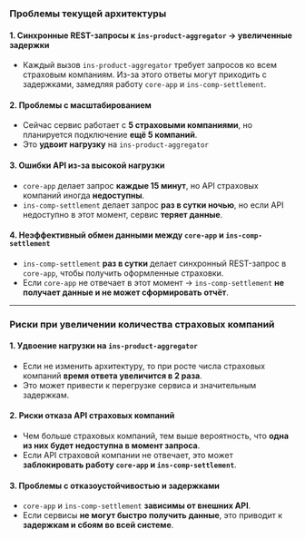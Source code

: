 ### **Проблемы текущей архитектуры**

#### **1. Синхронные REST-запросы к `ins-product-aggregator` → увеличенные задержки**
- Каждый вызов `ins-product-aggregator` требует запросов ко всем страховым компаниям. Из-за этого ответы могут приходить с задержками, замедляя работу `core-app` и `ins-comp-settlement`.

#### **2. Проблемы с масштабированием**
- Сейчас сервис работает с **5 страховыми компаниями**, но планируется подключение **ещё 5 компаний**.
- Это **удвоит нагрузку** на `ins-product-aggregator`

#### **3. Ошибки API из-за высокой нагрузки**
- `core-app` делает запрос **каждые 15 минут**, но API страховых компаний иногда **недоступны**.
- `ins-comp-settlement` делает запрос **раз в сутки ночью**, но если API недоступно в этот момент, сервис **теряет данные**.

#### **4. Неэффективный обмен данными между `core-app` и `ins-comp-settlement`**
- `ins-comp-settlement` **раз в сутки** делает синхронный REST-запрос в `core-app`, чтобы получить оформленные страховки.
- Если `core-app` не отвечает в этот момент → `ins-comp-settlement` **не получает данные и не может сформировать отчёт**.

---

### **Риски при увеличении количества страховых компаний**

#### **1. Удвоение нагрузки на `ins-product-aggregator`**
- Если не изменить архитектуру, то при росте числа страховых компаний **время ответа увеличится в 2 раза**.
- Это может привести к перегрузке сервиса и значительным задержкам.

#### **2. Риски отказа API страховых компаний**
- Чем больше страховых компаний, тем выше вероятность, что **одна из них будет недоступна в момент запроса**.
- Если API страховой компании не отвечает, это может **заблокировать работу `core-app` и `ins-comp-settlement`**.

#### **3. Проблемы с отказоустойчивостью и задержками**
- `core-app` и `ins-comp-settlement` **зависимы от внешних API**.
- Если сервисы **не могут быстро получить данные**, это приводит к **задержкам и сбоям во всей системе**.
